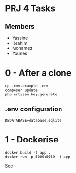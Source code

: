 # PRJ 4 Tasks
## Members

- Yassine
- Ibrahim
- Mohamed
- Younes

# 0 - After a clone

```
cp .env.example .env
composer update
php artisan key:generate
```

## .env configuration
```
DBDATABASE=database.sqlite
```

# 1 - Dockerise

```
docker build -t app .
docker run -p 5000:8069 -t app
```

[See](http://localhost:5000/)
